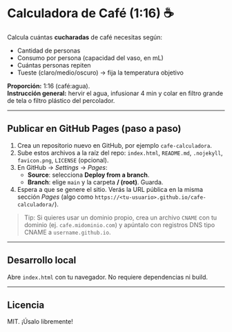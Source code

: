 # Calculadora de Café (1:16) ☕️

Calcula cuántas **cucharadas** de café necesitas según:
- Cantidad de personas
- Consumo por persona (capacidad del vaso, en mL)
- Cuántas personas repiten
- Tueste (claro/medio/oscuro) → fija la temperatura objetivo

**Proporción:** 1:16 (café:agua).  
**Instrucción general:** hervir el agua, infusionar 4 min y colar en filtro grande de tela o filtro plástico del percolador.

---

## Publicar en GitHub Pages (paso a paso)

1. Crea un repositorio nuevo en GitHub, por ejemplo `cafe-calculadora`.
2. Sube estos archivos a la raíz del repo: `index.html`, `README.md`, `.nojekyll`, `favicon.png`, `LICENSE` (opcional).
3. En GitHub → *Settings* → *Pages*:
   - **Source**: selecciona **Deploy from a branch**.
   - **Branch**: elige `main` y la carpeta **/ (root)**. Guarda.
4. Espera a que se genere el sitio. Verás la URL pública en la misma sección *Pages* (algo como `https://<tu-usuario>.github.io/cafe-calculadora/`).

> Tip: Si quieres usar un dominio propio, crea un archivo `CNAME` con tu dominio (ej. `cafe.midominio.com`) y apúntalo con registros DNS tipo CNAME a `username.github.io`.

---

## Desarrollo local

Abre `index.html` con tu navegador. No requiere dependencias ni build.

---

## Licencia

MIT. ¡Úsalo libremente!
